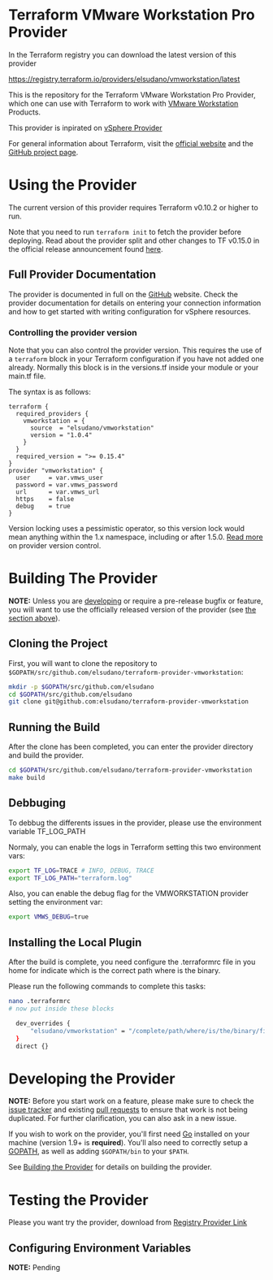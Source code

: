 # Terraform VMware Workstation Pro Provider

In the Terraform registry you can download the latest version of this provider 

https://registry.terraform.io/providers/elsudano/vmworkstation/latest

This is the repository for the Terraform VMware Workstation Pro Provider, which one can use
with Terraform to work with [VMware Workstation][vmware-workstation] Products.

[vmware-workstation]: https://www.vmware.com/products/workstation-pro.html

This provider is inpirated on [vSphere Provider][vmware-vsphere]

[vmware-vsphere]: https://github.com/terraform-providers/terraform-provider-vsphere

For general information about Terraform, visit the [official
website][tf-website] and the [GitHub project page][tf-github].

[tf-website]: https://terraform.io/
[tf-github]: https://github.com/hashicorp/terraform

# Using the Provider

The current version of this provider requires Terraform v0.10.2 or higher to
run.

Note that you need to run `terraform init` to fetch the provider before
deploying. Read about the provider split and other changes to TF v0.15.0 in the
official release announcement found [here][tf-0.15-announce].

[tf-0.15-announce]: https://www.hashicorp.com/blog/announcing-hashicorp-terraform-0-15-general-availability

## Full Provider Documentation

The provider is documented in full on the [GitHub][github-docs] website.
Check the provider documentation for details on entering your connection information and
how to get started with writing configuration for vSphere resources.

[github-docs]: https://github.com/elsudano/terraform-provider-vmworkstation

### Controlling the provider version

Note that you can also control the provider version. This requires the use of a
`terraform` block in your Terraform configuration if you have not added one
already. Normally this block is in the versions.tf inside your module or your main.tf file.

The syntax is as follows:

```hcl
terraform {
  required_providers {
    vmworkstation = {
      source  = "elsudano/vmworkstation"
      version = "1.0.4"
    }
  }
  required_version = ">= 0.15.4"
}
provider "vmworkstation" {
  user     = var.vmws_user
  password = var.vmws_password
  url      = var.vmws_url
  https    = false
  debug    = true
}
```

Version locking uses a pessimistic operator, so this version lock would mean
anything within the 1.x namespace, including or after 1.5.0. [Read
more][provider-vc] on provider version control.

[provider-vc]: https://www.terraform.io/docs/configuration/providers.html#provider-versions

# Building The Provider

**NOTE:** Unless you are [developing](#developing-the-provider) or require a
pre-release bugfix or feature, you will want to use the officially released
version of the provider (see [the section above](#using-the-provider)).

## Cloning the Project

First, you will want to clone the repository to
`$GOPATH/src/github.com/elsudano/terraform-provider-vmworkstation`:

```sh
mkdir -p $GOPATH/src/github.com/elsudano
cd $GOPATH/src/github.com/elsudano
git clone git@github.com:elsudano/terraform-provider-vmworkstation
```

## Running the Build

After the clone has been completed, you can enter the provider directory and
build the provider.

```sh
cd $GOPATH/src/github.com/elsudano/terraform-provider-vmworkstation
make build
```
## Debbuging

To debbug the differents issues in the provider, please use the environment variable TF_LOG_PATH

Normaly, you can enable the logs in Terraform setting this two environment vars:

```sh
export TF_LOG=TRACE # INFO, DEBUG, TRACE
export TF_LOG_PATH="terraform.log"
```

Also, you can enable the debug flag for the VMWORKSTATION provider setting the environment var:

```sh
export VMWS_DEBUG=true
```

## Installing the Local Plugin

After the build is complete, you need configure the .terraformrc file in you home for indicate
which is the correct path where is the binary.

Please run the following commands to complete this tasks:

```sh
nano .terraformrc
# now put inside these blocks

  dev_overrides {
      "elsudano/vmworkstation" = "/complete/path/where/is/the/binary/file"
  }
  direct {}
```

# Developing the Provider

**NOTE:** Before you start work on a feature, please make sure to check the
[issue tracker][gh-issues] and existing [pull requests][gh-prs] to ensure that
work is not being duplicated. For further clarification, you can also ask in a
new issue.

[gh-issues]: https://github.com/elsudano/terraform-provider-vmworkstation/issues
[gh-prs]: https://github.com/elsudano/terraform-provider-vmworkstation/pulls

If you wish to work on the provider, you'll first need [Go][go-website]
installed on your machine (version 1.9+ is **required**). You'll also need to
correctly setup a [GOPATH][gopath], as well as adding `$GOPATH/bin` to your
`$PATH`.

[go-website]: https://golang.org/
[gopath]: http://golang.org/doc/code.html#GOPATH

See [Building the Provider](#building-the-provider) for details on building the provider.

# Testing the Provider

Please you want try the provider, download from [Registry Provider Link][latest-version]

[latest-version]: https://registry.terraform.io/providers/elsudano/vmworkstation/latest

## Configuring Environment Variables

**NOTE:** Pending
